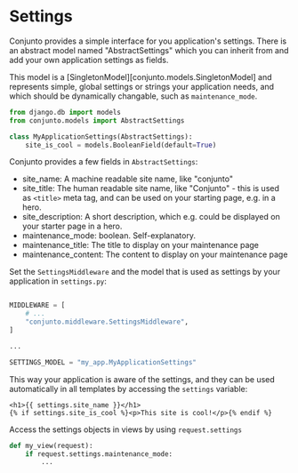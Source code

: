 # Settings



Conjunto provides a simple interface for you application's settings.
There is an abstract model named "AbstractSettings" which you can inherit from and add your own application
settings as fields.

This model is a [SingletonModel][conjunto.models.SingletonModel] and represents simple, global settings or strings your application
needs, and which should be dynamically changable, such as `maintenance_mode`.


```python
from django.db import models
from conjunto.models import AbstractSettings

class MyApplicationSettings(AbstractSettings):
    site_is_cool = models.BooleanField(default=True)
```

Conjunto provides a few fields in `AbstractSettings`:

* site_name: A machine readable site name, like "conjunto"
* site_title: The human readable site name, like "Conjunto" - this is used as `<title>` meta tag, and can be used on your
    starting page, e.g. in a hero.
* site_description: A short description, which e.g. could be displayed on your starter page in a hero.
* maintenance_mode: boolean. Self-explanatory.
* maintenance_title: The title to display on your maintenance page
* maintenance_content: The content to display on your maintenance page



Set the `SettingsMiddleware`  and the model that is used as settings by your application in `settings.py`:

```python

MIDDLEWARE = [
    # ...
    "conjunto.middleware.SettingsMiddleware",
]

...

SETTINGS_MODEL = "my_app.MyApplicationSettings"
```

This way your application is aware of the settings, and they can be used automatically in all templates
by accessing  the `settings` variable:

```django
<h1>{{ settings.site_name }}</h1>
{% if settings.site_is_cool %}<p>This site is cool!</p>{% endif %}
```

Access the settings objects in views by using `request.settings`

```python
def my_view(request):
    if request.settings.maintenance_mode:
        ...
```



